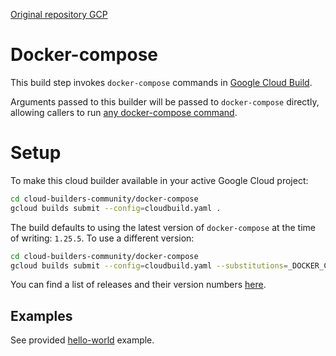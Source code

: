 [Original repository GCP](https://github.com/GoogleCloudPlatform/cloud-builders-community/)

# Docker-compose

This build step invokes `docker-compose` commands in [Google Cloud Build](cloud.google.com/cloud-build/).

Arguments passed to this builder will be passed to `docker-compose` directly,
allowing callers to run [any docker-compose
command](https://docs.docker.com/compose/reference/overview/).


# Setup

To make this cloud builder available in your active Google Cloud project:
```bash
cd cloud-builders-community/docker-compose
gcloud builds submit --config=cloudbuild.yaml .
```

The build defaults to using the latest version of `docker-compose` at the time of writing: `1.25.5`. To use a different version:
```bash
cd cloud-builders-community/docker-compose
gcloud builds submit --config=cloudbuild.yaml --substitutions=_DOCKER_COMPOSE_VERSION="1.24.0"
```

You can find a list of releases and their version numbers [here](https://github.com/docker/compose/releases).

## Examples

See provided [hello-world](./examples/hello-world/) example.